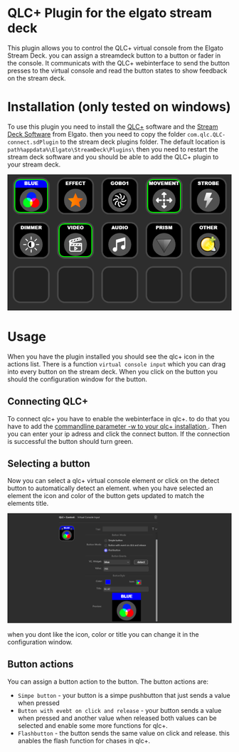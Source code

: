 # QLC+ Plugin for the elgato stream deck

This plugin allows you to control the QLC+ virtual console from the Elgato Stream Deck. you can assign a streamdeck button to a button or fader in the console.
It communicats with the QLC+ webinterface to send the button presses to the virtual console and read the button states to show feedback on the stream deck.

# Installation (only tested on windows)
To use this plugin you need to install the [QLC+](https://www.qlcplus.org/) software and the [Stream Deck Software](https://www.elgato.com/en/gaming/downloads) from Elgato. then you need to copy  the folder `com.qlc.QLC-connect.sdPlugin` to the stream deck plugins folder. The default location is `path%appdata%\Elgato\StreamDeck\Plugins\`
then you need to restart the stream deck software and you should be able to add the QLC+ plugin to your stream deck.  

![image](readme/icons.png)

# Usage

When you have the plugin installed you should see the qlc+ icon in the actions list. There is a function `virtual console input` which you can drag into every button on the stream deck.
When you click on the button you should the configuration window for the button.

## Connecting QLC+
To connect qlc+ you have to enable the webinterface in qlc+. to do that you have to add the [ commandline parameter -w to your qlc+ installation ](https://www.qlcplus.org/docs/html_en_EN/commandlineparameters.html). Then you can enter your ip adress and click the connect button. If the connection is successful the button should turn green.

## Selecting a button
Now you can select a qlc+ virtual console element or click on the detect button to automatically detect an element. when you have selected an element the icon and color of the button gets updated to match the elements title. 

![image](readme/config.png)

when you dont like the icon, color or title you can change it in the configuration window.

## Button actions
You can assign a button action to the button. The button actions are:
- `Simpe button` - your button is a simpe pushbutton that just sends a value when pressed
- `Button with evebt on click and release` - your button sends a value when pressed and another value when released both values can be selected and enable some more functions for qlc+.
- `Flashbutton` - the button sends the same value on click and release. this anables the flash function for chases in qlc+.

